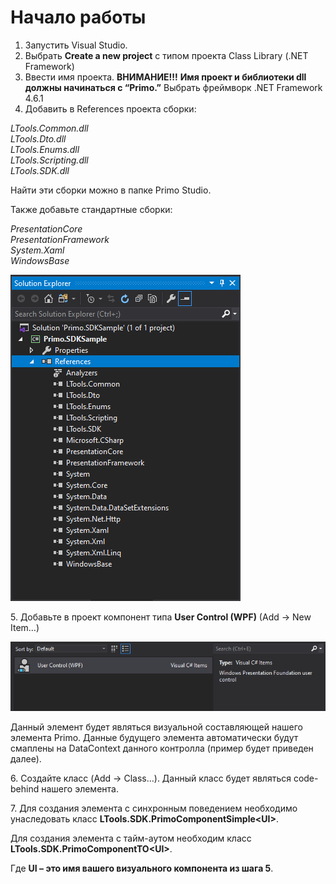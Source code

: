 # Начало работы

1. Запустить Visual Studio.
2. Выбрать **Create a new project** с типом проекта Class Library (.NET Framework)
3. Ввести имя проекта. **ВНИМАНИЕ!!!** **Имя проект и библиотеки dll должны начинаться с “Primo.”** Выбрать фреймворк .NET Framework 4.6.1
4. Добавить в References проекта сборки:

_LTools.Common.dll_\
_LTools.Dto.dll_\
_LTools.Enums.dll_\
_LTools.Scripting.dll_\
_LTools.SDK.dll_

Найти эти сборки можно в папке Primo Studio.

Также добавьте стандартные сборки:

 _PresentationCore_\
 _PresentationFramework_\
_System.Xaml_\
_WindowsBase_

![](<../../.gitbook/assets/0 (133).png>)

5\. Добавьте в проект компонент типа **User Control (WPF)** (Add -> New Item…)

![](<../../.gitbook/assets/1 (118).png>)

   Данный элемент будет являться визуальной составляющей нашего элемента Primo. Данные будущего элемента автоматически будут смаплены на DataContext данного контролла (пример будет приведен далее).

6\. Создайте класс (Add -> Class…). Данный класс будет являться code-behind нашего элемента.

7\. Для создания элемента с синхронным поведением необходимо унаследовать класс **LTools.SDK.PrimoComponentSimple\<UI>**. 

Для создания элемента с тайм-аутом необходим класс **LTools.SDK.PrimoComponentTO\<UI>**.

Где **UI – это имя вашего визуального компонента из шага 5**.
